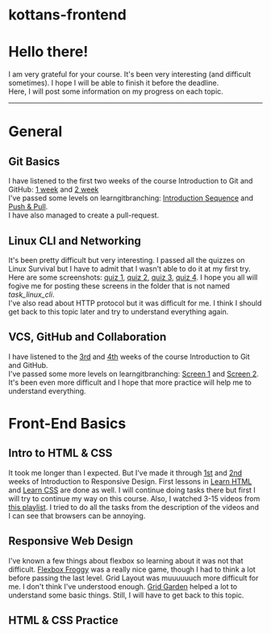 # kottans-frontend

# Hello there! #

I am very grateful for your course. It's been very interesting (and difficult sometimes). I hope I will be able to finish it before the deadline. </br>
Here, I will post some information on my progress on each topic.

---

# General #

## Git Basics ##

I have listened to the first two weeks of the course Introduction to Git and GitHub: [1 week](general/git-basics/week-1.png) and [2 week](general/git-basics/week-2.png) </br>
I've passed some levels on learngitbranching: [Introduction Sequence](general/git-basics/branching-1.jpg) and [Push & Pull](general/git-basics/branching-1.jpg).</br>
I have also managed to create a pull-request.

## Linux CLI and Networking ##

It's been pretty difficult but very interesting. I passed all the quizzes on Linux Survival but I have to admit that I wasn't able to do it at my first try. Here are some screenshots: [quiz 1](general/linux-cli-and-networking/quiz-1.jpg), [quiz 2](general/linux-cli-and-networking/quiz-2.jpg), [quiz 3](general/linux-cli-and-networking/quiz-3.jpg), [quiz 4](general/linux-cli-and-networking/quiz-4.jpg). I hope you all will fogive me for posting these screens in the folder that is not named *task_linux_cli*.</br>
I've also read about HTTP protocol but it was difficult for me. I think I should get back to this topic later and try to understand everything again.

## VCS, GitHub and Collaboration ##

I have listened to the [3rd](general/vcs-github-and-collaboration/week-3.png) and [4th](general/vcs-github-and-collaboration/week-4.png) weeks of the course Introduction to Git and GitHub.</br>
I've passed some more levels on learngitbranching: [Screen 1](general/vcs-github-and-collaboration/branching-3.jpg) and [Screen 2](general/vcs-github-and-collaboration/branching-4.jpg). It's been even more difficult and I hope that more practice will help me to understand everything.

# Front-End Basics #

## Intro to HTML & CSS ##

It took me longer than I expected. But I've made it through [1st](front-end-basics/intro-to-html-and-css/week-1.png) and [2nd](front-end-basics/intro-to-html-and-css/week-2.png) weeks of Introduction to Responsive Design. First lessons in [Learn HTML](front-end-basics/intro-to-html-and-css/learn-html.jpg) and [Learn CSS](front-end-basics/intro-to-html-and-css/learn-css.jpg) are done as well. I will continue doing tasks there but first I will try to continue my way on this course. Also, I watched 3-15 videos from [this playlist](https://www.youtube.com/playlist?list=PLM6XATa8CAG4F9nAIYNS5oAiPotxwLFIr). I tried to do all the tasks from the description of the videos and I can see that browsers can be annoying.

## Responsive Web Design ##

I've known a few things about flexbox so learning about it was not that difficult. [Flexbox Froggy](front-end-basics/responsive-web-design/flex-frogs.jpg) was a really nice game, though I had to think a lot before passing the last level. 
Grid Layout was muuuuuuch more difficult for me. I don't think I've understood enough. [Grid Garden](front-end-basics/responsive-web-design/grid-garden.jpg) helped a lot to understand some basic things. Still,  I will have to get back to this topic.

## HTML & CSS Practice ##



